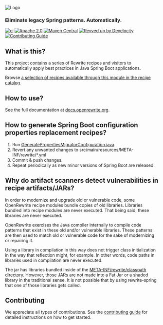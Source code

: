 ![Logo](https://github.com/openrewrite/rewrite/raw/main/doc/logo-oss.png)
### Eliminate legacy Spring patterns. Automatically.

[![ci](https://github.com/openrewrite/rewrite-spring/actions/workflows/ci.yml/badge.svg)](https://github.com/openrewrite/rewrite-spring/actions/workflows/ci.yml)
[![Apache 2.0](https://img.shields.io/github/license/openrewrite/rewrite-spring.svg)](https://www.apache.org/licenses/LICENSE-2.0)
[![Maven Central](https://img.shields.io/maven-central/v/org.openrewrite.recipe/rewrite-spring.svg)](https://mvnrepository.com/artifact/org.openrewrite.recipe/rewrite-spring)
[![Revved up by Develocity](https://img.shields.io/badge/Revved%20up%20by-Develocity-06A0CE?logo=Gradle&labelColor=02303A)](https://ge.openrewrite.org/scans)
[![Contributing Guide](https://img.shields.io/badge/Contributing-Guide-informational)](https://github.com/openrewrite/.github/blob/main/CONTRIBUTING.md)

## What is this?

This project contains a series of Rewrite recipes and visitors to automatically apply best practices in Java Spring Boot applications.

Browse [a selection of recipes available through this module in the recipe catalog](https://docs.openrewrite.org/recipes/java/spring).

## How to use?

See the full documentation at [docs.openrewrite.org](https://docs.openrewrite.org/).

## How to generate Spring Boot configuration properties replacement recipes?

1. Run [GeneratePropertiesMigratorConfiguration.java](src/test/java/org/openrewrite/java/spring/internal/GeneratePropertiesMigratorConfiguration.java)
2. Revert any unwanted changes to src/main/resources/META-INF/rewrite/*.yml
3. Commit & push changes.
4. Repeat periodically as new minor versions of Spring Boot are released.

## Why do artifact scanners detect vulnerabilities in recipe artifacts/JARs?

In order to modernize and upgrade old or vulnerable code, some OpenRewrite recipe modules bundle copies of old libraries. Libraries bundled into recipe modules are never executed. That being said, these libraries are never executed.

OpenRewrite exercises the Java compiler internally to compile code patterns that exist in these old and/or vulnerable libraries. These patterns are then used to match old or vulnerable code for the sake of modernizing or repairing it.

Using a library in compilation in this way does not trigger class initialization in the way that reflection might, for example. In other words, code paths in libraries used in compilation are never executed.

The jar has libraries bundled inside of the [META-INF/rewrite/classpath directory](https://github.com/openrewrite/rewrite-spring/tree/main/src/main/resources/META-INF/rewrite). However, those JARs are not made into a Fat Jar or a shaded library in the traditional sense. It is not possible that by using rewrite-spring that one of those libraries gets called.

## Contributing

We appreciate all types of contributions. See the [contributing guide](https://github.com/openrewrite/.github/blob/main/CONTRIBUTING.md) for detailed instructions on how to get started.
